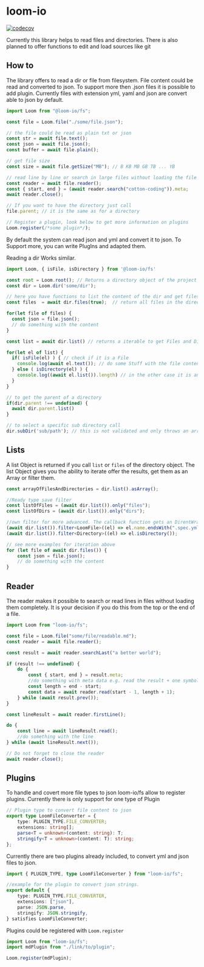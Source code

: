 # loom-io

[![codecov](https://codecov.io/gh/cotton-coding/loom/graph/badge.svg?token=HA5N9V34OE)](https://codecov.io/gh/cotton-coding/loom)

Currently this library helps to read files and directories. There is also planned to offer functions to edit and load sources like git

## How to

The library offers to read a dir or file from filesystem. File content could be read and converted to json. To support more then .json files it is possible to add plugin. Currently files with extension yml, yaml and json are convert able to json by default.

```ts
import Loom from "@loom-io/fs";

const file = Loom.file("./some/file.json");

// the file could be read as plain txt or json
const str = await file.text();
const json = await file.json();
const buffer = await file.plain();

// get file size
const size = await file.getSize("MB"); // B KB MB GB TB ... YB

// read line by line or search in large files without loading the file into heap memory (see below for more details)
const reader = await file.reader();
const { start, end } = (await reader.search("cotton-coding")).meta;
await reader.close();

// If you want to have the directory just call
file.parent; // it is the same as for a directory

// Register a plugin, look below to get more information on plugins
Loom.register(/*some plugin*/);
```

By default the system can read json and yml and convert it to json. To Support more, you can write PlugIns and adapted them.

Reading a dir Works similar.

```ts
import Loom, { isFile, isDirectory } from '@loom-io/fs'

const root = Loom.root(); // Returns a directory object of the project root, to call the system root call Loom.dir('/)
const dir = Loom.dir('some/dir');

// here you have functions to list the content of the dir and get files
const files  = await dir.files(true);  // return all files in the directory and it's subdirectories as type File.

for(let file of files) {
  const json = file.json();
  // do something with the content
}

const list = await dir.list() // returns a iterable to get Files and Directories

for(let el of list) {
  if( isFile(el) ) { // check if it is a File
    console.log(await el.text()); // do some Stuff with the file content
  } else ( isDirectory(el) ) {
    console.log((await el.list()).length) // in the other case it is an directory and you can go on working with it
  }
}

// to get the parent of a directory
if(dir.parent !== undefined) {
  await dir.parent.list()
}

// to select a specific sub directory call
dir.subDir('sub/path'); // this is not validated and only throws an arrow an calling list or files

```

## Lists

A list Object is returned if you call `list` or `files` of the directory object. The list Object gives you the ability to iterate offer the results, get them as an Array or filter them.

```ts
const arrayOfFilesAndDirectories = dir.list().asArray();

//Ready type save filter
const listOfFiles = (await dir.list()).only("files");
const listOfDirs = (await dir.list()).only("dirs");

//own filter for more advanced. The callback function gets an DirentWrapper Object which have some readonly attributes, you can get also the dirent or the dir.
(await dir.list()).filter<LoomFile>((el) => el.name.endsWith(".spec.yml"));
(await dir.list()).filter<Directory>((el) => el.isDirectory());

// see more examples for iteration above
for (let file of await dir.files()) {
	const json = file.json();
	// do something with the content
}
```

## Reader

The reader makes it possible to search or read lines in files without loading them completely. It is your decision if you do this from the top or the end of a file.

```ts
import Loom from "loom-io/fs";

const file = Loom.file("some/file/readable.md");
const reader = await file.reader();

const result = await reader.searchLast("a better world");

if (result !== undefined) {
	do {
		const { start, end } = result.meta;
		//do something with meta data e.g. read the result + one symbol before and after
		const length = end - start;
		const data = await reader.read(start - 1, length + 1);
	} while (await result.prev());
}

const lineResult = await reader.firstLine();

do {
	const line = await lineResult.read();
	//do something with the line
} while (await lineResult.next());

// Do not forget to close the reader
await reader.close();
```

## Plugins

To handle and covert more file types to json loom-io/fs allow to register plugins. Currently there is only support for one type of Plugin

```ts
// Plugin type to convert file content to json
export type LoomFileConverter = {
	type: PLUGIN_TYPE.FILE_CONVERTER;
	extensions: string[];
	parse<T = unknown>(content: string): T;
	stringify<T = unknown>(content: T): string;
};
```

Currently there are two plugins already included, to convert yml and json files to json.

```ts
import { PLUGIN_TYPE, type LoomFileConverter } from "loom-io/fs";

//example for the plugin to convert json strings.
export default {
	type: PLUGIN_TYPE.FILE_CONVERTER,
	extensions: ["json"],
	parse: JSON.parse,
	stringify: JSON.stringify,
} satisfies LoomFileConverter;
```

Plugins could be registered with `Loom.register`

```ts
import Loom from "loom-io/fs";
import mdPlugin from "./link/to/plugin";

Loom.register(mdPlugin);
```
